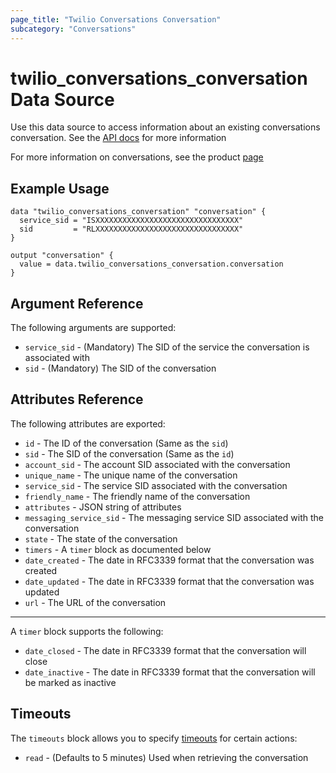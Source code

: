 ```yaml
---
page_title: "Twilio Conversations Conversation"
subcategory: "Conversations"
---
```


# twilio_conversations_conversation Data Source

Use this data source to access information about an existing conversations conversation. See the [API docs](https://www.twilio.com/docs/conversations/api/conversation-resource) for more information

For more information on conversations, see the product [page](https://www.twilio.com/conversations)

## Example Usage

```hcl
data "twilio_conversations_conversation" "conversation" {
  service_sid = "ISXXXXXXXXXXXXXXXXXXXXXXXXXXXXXXXX"
  sid         = "RLXXXXXXXXXXXXXXXXXXXXXXXXXXXXXXXX"
}

output "conversation" {
  value = data.twilio_conversations_conversation.conversation
}
```

## Argument Reference

The following arguments are supported:

- `service_sid` - (Mandatory) The SID of the service the conversation is associated with
- `sid` - (Mandatory) The SID of the conversation

## Attributes Reference

The following attributes are exported:

- `id` - The ID of the conversation (Same as the `sid`)
- `sid` - The SID of the conversation (Same as the `id`)
- `account_sid` - The account SID associated with the conversation
- `unique_name` - The unique name of the conversation
- `service_sid` - The service SID associated with the conversation
- `friendly_name` - The friendly name of the conversation
- `attributes` - JSON string of attributes
- `messaging_service_sid` - The messaging service SID associated with the conversation
- `state` - The state of the conversation
- `timers` - A `timer` block as documented below
- `date_created` - The date in RFC3339 format that the conversation was created
- `date_updated` - The date in RFC3339 format that the conversation was updated
- `url` - The URL of the conversation

---

A `timer` block supports the following:

- `date_closed` - The date in RFC3339 format that the conversation will close
- `date_inactive` - The date in RFC3339 format that the conversation will be marked as inactive

## Timeouts

The `timeouts` block allows you to specify [timeouts](https://www.terraform.io/docs/configuration/resources.html#timeouts) for certain actions:

- `read` - (Defaults to 5 minutes) Used when retrieving the conversation
